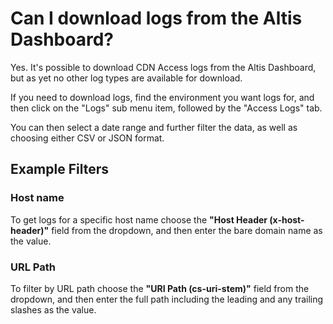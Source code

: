 #  Can I download logs from the Altis Dashboard?

Yes. It's possible to download CDN Access logs from the Altis Dashboard, but as yet no other log types are available for download.

If you need to download logs, find the environment you want logs for, and then click on the "Logs" sub menu item, followed by the "Access Logs" tab.

You can then select a date range and further filter the data, as well as choosing either CSV or JSON format.

## Example Filters

### Host name

To get logs for a specific host name choose the **"Host Header (x-host-header)"** field from the dropdown, and then enter the bare domain name as the value.

### URL Path

To filter by URL path choose the **"URI Path (cs-uri-stem)"** field from the dropdown, and then enter the full path including the leading and any trailing slashes as the value.

